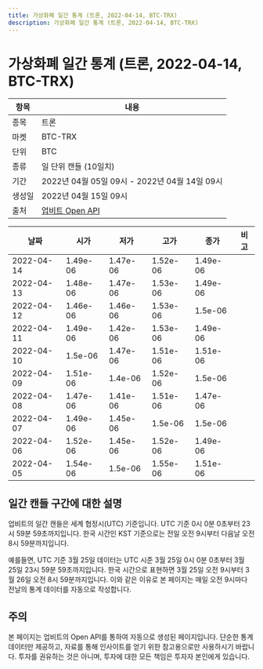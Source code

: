 ```yaml
---
title: 가상화폐 일간 통계 (트론, 2022-04-14, BTC-TRX)
description: 가상화폐 일간 통계 (트론, 2022-04-14, BTC-TRX)
---
```



가상화폐 일간 통계 (트론, 2022-04-14, BTC-TRX)
===

|항목|내용|
|--|--|
|종목|트론|
|마켓|BTC-TRX|
|단위|BTC|
|종류|일 단위 캔들 (10일치)|
|기간|2022년 04월 05일 09시 - 2022년 04월 14일 09시|
|생성일|2022년 04월 15일 09시|
|출처|[업비트 Open API](https://docs.upbit.com)|


|날짜|시가|저가|고가|종가|비고|
|--|--|--|--|--|--|
|2022-04-14|1.49e-06|1.47e-06|1.52e-06|1.49e-06|    |
|2022-04-13|1.48e-06|1.47e-06|1.53e-06|1.49e-06|    |
|2022-04-12|1.46e-06|1.46e-06|1.53e-06|1.5e-06|    |
|2022-04-11|1.49e-06|1.42e-06|1.53e-06|1.49e-06|    |
|2022-04-10|1.5e-06|1.47e-06|1.51e-06|1.51e-06|    |
|2022-04-09|1.51e-06|1.4e-06|1.52e-06|1.5e-06|    |
|2022-04-08|1.47e-06|1.41e-06|1.51e-06|1.47e-06|    |
|2022-04-07|1.49e-06|1.45e-06|1.5e-06|1.5e-06|    |
|2022-04-06|1.52e-06|1.45e-06|1.52e-06|1.49e-06|    |
|2022-04-05|1.54e-06|1.5e-06|1.55e-06|1.51e-06|    |


일간 캔들 구간에 대한 설명
---


업비트의 일간 캔들은 세계 협정시(UTC) 기준입니다. 
UTC 기준 0시 0분 0초부터 23시 59분 59초까지입니다. 
한국 시간인 KST 기준으로는 전일 오전 9시부터 다음날 오전 8시 59분까지입니다. 


예를들면, UTC 기준 3월 25일 데이터는 UTC 시준 3월 25일 0시 0분 0초부터 3월 25일 23시 59분 59초까지입니다. 
한국 시간으로 표현하면 3월 25일 오전 9시부터 3월 26일 오전 8시 59분까지입니다. 
이와 같은 이유로 본 페이지는 매일 오전 9시마다 전날의 통계 데이터를 자동으로 작성합니다. 


주의
---


본 페이지는 업비트의 Open API를 통하여 자동으로 생성된 페이지입니다. 
단순한 통계 데이터만 제공하고, 자료를 통해 인사이트를 얻기 위한 참고용으로만 사용하시기 바랍니다. 
투자를 권유하는 것은 아니며, 투자에 대한 모든 책임은 투자자 본인에게 있습니다. 
